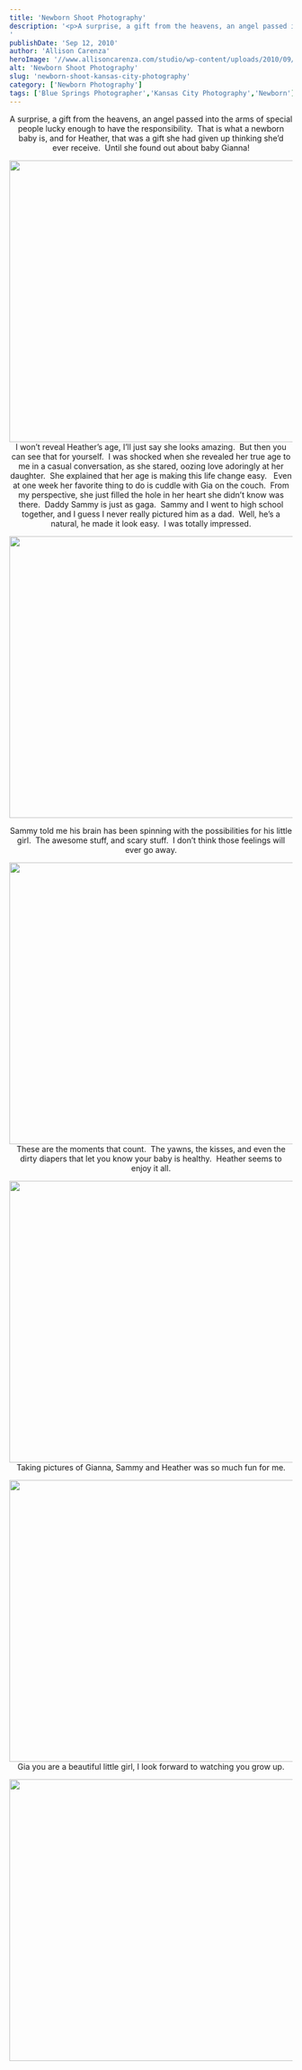```yaml
---
title: 'Newborn Shoot Photography'
description: '<p>A surprise, a gift from the heavens, an angel passed into the arms of special people lucky enough to have [&hellip;]</p>
'
publishDate: 'Sep 12, 2010'
author: 'Allison Carenza'
heroImage: '//www.allisoncarenza.com/studio/wp-content/uploads/2010/09/gia21.jpg'
alt: 'Newborn Shoot Photography'
slug: 'newborn-shoot-kansas-city-photography'
category: ['Newborn Photography']
tags: ['Blue Springs Photographer','Kansas City Photography','Newborn']
---
```


<p style="text-align: center;">A surprise, a gift from the heavens, an angel passed into the arms of special people lucky enough to have the responsibility.  That is what a newborn baby is, and for Heather, that was a gift she had given up thinking she&#8217;d ever receive.  Until she found out about baby Gianna!</p>
<p style="text-align: center;"><a rel="attachment wp-att-1432" href="http://www.allisoncarenza.com/archives/1425/gia2-2"><img class="aligncenter size-full wp-image-1432" title="gia2" src="http://www.allisoncarenza.com/studio/wp-content/uploads/2010/09/gia21.jpg" alt="" width="742" height="500" srcset="/media/gia21.jpg 742w, /media/gia21-300x202.jpg 300w" sizes="(max-width: 742px) 100vw, 742px" /></a>I won&#8217;t reveal Heather&#8217;s age, I&#8217;ll just say she looks amazing.  But then you can see that for yourself.  I was shocked when she revealed her true age to me in a casual conversation, as she stared, oozing love adoringly at her daughter.  She explained that her age is making this life change easy.   Even at one week her favorite thing to do is cuddle with Gia on the couch.  From my perspective, she just filled the hole in her heart she didn&#8217;t know was there.  Daddy Sammy is just as gaga.  Sammy and I went to high school together, and I guess I never really pictured him as a dad.  Well, he&#8217;s a natural, he made it look easy.  I was totally impressed.</p>
<p><a rel="attachment wp-att-1429" href="http://www.allisoncarenza.com/archives/1425/gia4"><img class="aligncenter size-full wp-image-1429" title="gia4" src="http://www.allisoncarenza.com/studio/wp-content/uploads/2010/09/gia4.jpg" alt="" width="699" height="500" srcset="/media/gia4.jpg 699w, /media/gia4-300x215.jpg 300w" sizes="(max-width: 699px) 100vw, 699px" /></a></p>
<p style="text-align: center;">Sammy told me his brain has been spinning with the possibilities for his little girl.  The awesome stuff, and scary stuff.  I don&#8217;t think those feelings will ever go away.</p>
<p style="text-align: center;"><a rel="attachment wp-att-1436" href="http://www.allisoncarenza.com/archives/1425/gia6-2"><img class="aligncenter size-full wp-image-1436" title="gia6" src="http://www.allisoncarenza.com/studio/wp-content/uploads/2010/09/gia61.jpg" alt="" width="742" height="500" srcset="/media/gia61.jpg 742w, /media/gia61-300x202.jpg 300w" sizes="(max-width: 742px) 100vw, 742px" /></a>These are the moments that count.  The yawns, the kisses, and even the dirty diapers that let you know your baby is healthy.  Heather seems to enjoy it all.</p>
<p style="text-align: center;"><a rel="attachment wp-att-1435" href="http://www.allisoncarenza.com/archives/1425/gia3-2"><img class="aligncenter size-full wp-image-1435" title="gia3" src="http://www.allisoncarenza.com/studio/wp-content/uploads/2010/09/gia31.jpg" alt="" width="742" height="500" srcset="/media/gia31.jpg 742w, /media/gia31-300x202.jpg 300w" sizes="(max-width: 742px) 100vw, 742px" /></a>Taking pictures of Gianna, Sammy and Heather was so much fun for me.</p>
<p style="text-align: center;"><a rel="attachment wp-att-1434" href="http://www.allisoncarenza.com/archives/1425/gia1-2"><img class="aligncenter size-full wp-image-1434" title="gia1" src="http://www.allisoncarenza.com/studio/wp-content/uploads/2010/09/gia11.jpg" alt="" width="699" height="500" srcset="/media/gia11.jpg 699w, /media/gia11-300x215.jpg 300w" sizes="(max-width: 699px) 100vw, 699px" /></a>Gia you are a beautiful little girl, I look forward to watching you grow up.</p>
<p><a rel="attachment wp-att-1433" href="http://www.allisoncarenza.com/archives/1425/gia5-2"><img class="aligncenter size-full wp-image-1433" title="gia5" src="http://www.allisoncarenza.com/studio/wp-content/uploads/2010/09/gia51.jpg" alt="" width="742" height="500" srcset="/media/gia51.jpg 742w, /media/gia51-300x202.jpg 300w" sizes="(max-width: 742px) 100vw, 742px" /></a></p>

